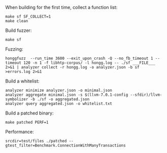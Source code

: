 When building for the first time, collect a function list:

```shell script
make sf SF_COLLECT=1
make clean
```

Build fuzzer:

```shell script
make sf
```

Fuzzing:

```shell script
honggfuzz  --run_time 3600 --exit_upon_crash -Q --no_fb_timeout 1 --timeout 120 -n 1 -f libhtp-corpus/ -l hongg.log -- ./sf ___FILE___ 2>&1 | analyzer collect -r hongg.log -o analyzer.json -b sf >errors.log 2>&1
```

Build a whitelist:

```shell script
analyzer minimize analyzer.json -o minimal.json
analyzer aggregate minimal.json -s $(llvm-7.0.1-config --sfdir)/llvm-symbolizer -b ./sf -o aggregated.json
analyzer query aggregated.json -o whitelist.txt
```

Build a patched binary:

```shell script
make patched PERF=1
```

Performance:

```shell script
srcdir=test/files ./patched --gtest_filter=Benchmark.ConnectionWithManyTransactions
```